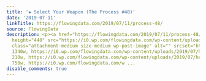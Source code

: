 ```yaml
---
title: '✚ Select Your Weapon (The Process #48)'
date: '2019-07-11'
linkTitle: https://flowingdata.com/2019/07/11/process-48/
source: FlowingData
description: <p><a href="https://flowingdata.com/2019/07/11/process-48/"><img width="750"
  height="448" src="https://i0.wp.com/flowingdata.com/wp-content/uploads/2019/07/hexbin.png?fit=750%2C448&amp;ssl=1"
  class="attachment-medium size-medium wp-post-image" alt="" srcset="https://i0.wp.com/flowingdata.com/wp-content/uploads/2019/07/hexbin.png?w=1340&amp;ssl=1
  1340w, https://i0.wp.com/flowingdata.com/wp-content/uploads/2019/07/hexbin.png?resize=210%2C125&amp;ssl=1
  210w, https://i0.wp.com/flowingdata.com/wp-content/uploads/2019/07/hexbin.png?resize=750%2C448&amp;ssl=1
  750w, https://i0.wp.com/flowingdata.com/w ...
disable_comments: true
---
```

<p><a href="https://flowingdata.com/2019/07/11/process-48/"><img width="750" height="448" src="https://i0.wp.com/flowingdata.com/wp-content/uploads/2019/07/hexbin.png?fit=750%2C448&amp;ssl=1" class="attachment-medium size-medium wp-post-image" alt="" srcset="https://i0.wp.com/flowingdata.com/wp-content/uploads/2019/07/hexbin.png?w=1340&amp;ssl=1 1340w, https://i0.wp.com/flowingdata.com/wp-content/uploads/2019/07/hexbin.png?resize=210%2C125&amp;ssl=1 210w, https://i0.wp.com/flowingdata.com/wp-content/uploads/2019/07/hexbin.png?resize=750%2C448&amp;ssl=1 750w, https://i0.wp.com/flowingdata.com/w ...